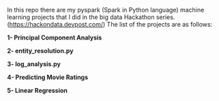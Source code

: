 In this repo there are my pyspark (Spark in Python language) machine learning projects that I did in the big data Hackathon series. (https://hackondata.devpost.com/)
The list of the projects are as follows:

**1- Principal Component Analysis**

**2- entity_resolution.py**

**3- log_analysis.py**

**4- Predicting Movie Ratings**

**5-  Linear Regression**


